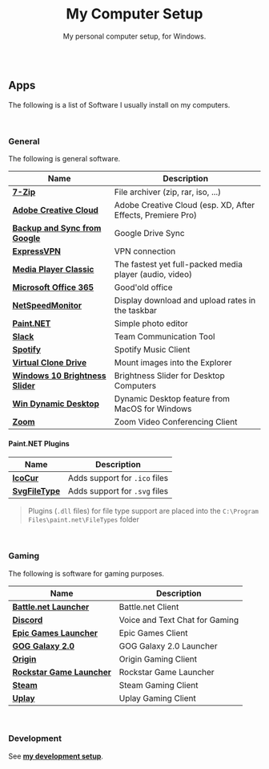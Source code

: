 <div align="center">

# My Computer Setup

My personal computer setup, for Windows.

</div>

<br><br>

## Apps

The following is a list of Software I usually install on my computers.

<br>

### General

The following is general software.

| Name                                                                                         | Description                                                 |
| -------------------------------------------------------------------------------------------- | ----------------------------------------------------------- |
| **[7-Zip](https://www.7-zip.de/)**                                                           | File archiver (zip, rar, iso, ...)                          |
| **[Adobe Creative Cloud](https://www.adobe.com/de/creativecloud.html)**                      | Adobe Creative Cloud (esp. XD, After Effects, Premiere Pro) |
| **[Backup and Sync from Google](https://www.google.com/drive/download)**                     | Google Drive Sync                                           |
| **[ExpressVPN](https://www.expressvpn.com/de/vpn-software/vpn-windows)**                     | VPN connection                                              |
| **[Media Player Classic](https://mpc-hc.org/)**                                              | The fastest yet full-packed media player (audio, video)     |
| **[Microsoft Office 365](https://products.office.com/de-de/explore-office-for-home)**        | Good'old office                                             |
| **[NetSpeedMonitor](https://www.heise.de/download/product/netspeedmonitor-35095)**           | Display download and upload rates in the taskbar            |
| **[Paint.NET](https://www.getpaint.net/download.html)**                                      | Simple photo editor                                         |
| **[Slack](https://slack.com/intl/de-de/downloads/windows)**                                  | Team Communication Tool                                     |
| **[Spotify](https://www.spotify.com/de/download/other/)**                                    | Spotify Music Client                                        |
| **[Virtual Clone Drive](https://www.elby.ch/de/products/vcd.html)**                          | Mount images into the Explorer                              |
| **[Windows 10 Brightness Slider](https://github.com/blackholeearth/Win10_BrightnessSlider)** | Brightness Slider for Desktop Computers                     |
| **[Win Dynamic Desktop](https://github.com/t1m0thyj/WinDynamicDesktop)**                     | Dynamic Desktop feature from MacOS for Windows              |
| **[Zoom](https://zoom.us/download)**                                                         | Zoom Video Conferencing Client                              |

#### Paint.NET Plugins

| Name                                                                                                                                         | Description                   |
| -------------------------------------------------------------------------------------------------------------------------------------------- | ----------------------------- |
| **[IcoCur](https://forums.getpaint.net/topic/927-icon-cursor-and-animated-cursor-format-v37-may-2010/page/13/?tab=comments#comment-514467)** | Adds support for `.ico` files |
| **[SvgFileType](https://github.com/otuncelli/Scalable-Vector-Graphics-Plugin-for-Paint.NET)**                                                | Adds support for `.svg` files |

> Plugins (`.dll` files) for file type support are placed into the `C:\Program Files\paint.net\FileTypes` folder

<br>

### Gaming

The following is software for gaming purposes.

| Name                                                                                          | Description                    |
| --------------------------------------------------------------------------------------------- | ------------------------------ |
| **[Battle.net Launcher](https://www.blizzard.com/de-de/apps/battle.net/desktop)**             | Battle.net Client              |
| **[Discord](https://discordapp.com/download)**                                                | Voice and Text Chat for Gaming |
| **[Epic Games Launcher](https://www.epicgames.com/store/download)**                           | Epic Games Client              |
| **[GOG Galaxy 2.0](https://www.gog.com/galaxy)**                                              | GOG Galaxy 2.0 Launcher        |
| **[Origin](https://www.origin.com/)**                                                         | Origin Gaming Client           |
| **[Rockstar Game Launcher](https://de.socialclub.rockstargames.com/rockstar-games-launcher)** | Rockstar Game Launcher         |
| **[Steam](https://store.steampowered.com/about/)**                                            | Steam Gaming Client            |
| **[Uplay](https://uplay.ubisoft.com/)**                                                       | Uplay Gaming Client            |

<br>

### Development

See **[my development setup](https://github.com/dominique-mueller/my-development-setup)**.
